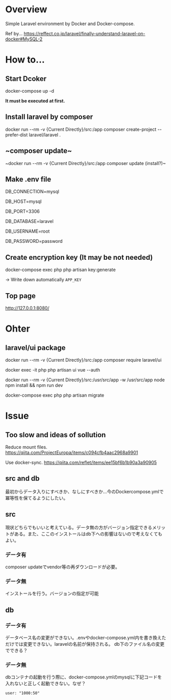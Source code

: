 # Overview
Simple Laravel environment by Docker and Docker-compose.

Ref by...
https://reffect.co.jp/laravel/finally-understand-laravel-on-docker#MySQL-2


# How to...
## Start Dcoker
docker-compose up -d

**It must be executed at first.**

## Install laravel by composer
docker run --rm -v {Current Directly}/src:/app composer create-project --prefer-dist laravel/laravel .

## ~composer update~
~docker run --rm -v {Current Directly}/src:/app composer update (install?)~

## Make .env file
DB_CONNECTION=mysql

DB_HOST=mysql

DB_PORT=3306

DB_DATABASE=laravel

DB_USERNAME=root

DB_PASSWORD=password

## Create encryption key (It may be not needed)
docker-compose exec php php artisan key:generate

-> Write down automatically `APP_KEY`

## Top page
http://127.0.0.1:8080/


# Ohter
## laravel/ui package
docker run --rm -v {Current Directly}/src:/app composer require laravel/ui

docker exec -it php php artisan ui vue --auth

docker run --rm -v {Current Directly}/src:/usr/src/app -w /usr/src/app node npm install && npm run dev

docker-compose exec php php artisan migrate

# Issue
## Too slow and ideas of sollution
Reduce mount files.
https://qiita.com/ProjectEuropa/items/c094cfb4aac2968a9901

Use docker-sync.
https://qiita.com/reflet/items/ee15bf6b1b90a3a90905

## src and db
最初からデータ入りにすべきか、なしにすべきか…今のDockercompose.ymlで冪等性を保てるようにしたい。

## src
現状どちらでもいいと考えている。データ無の方がバージョン指定できるメリットがある。また、ここのインストールはdb下への影響はないので考えなくてもよい。
### データ有
composer updateでvendor等の再ダウンロードが必要。 
### データ無
インストールを行う。バージョンの指定が可能

## db
### データ有
データベース名の変更ができない。.envやdocker-compose.yml内を書き換えただけでは変更できない。laravelの名前が保持される。
db下のファイル名の変更でできる？
### データ無
dbコンテナの起動を行う際に、docker-compose.ymlのmysqlに下記コードを入れないと正しく起動できない。なぜ？
```
user: "1000:50"
```
